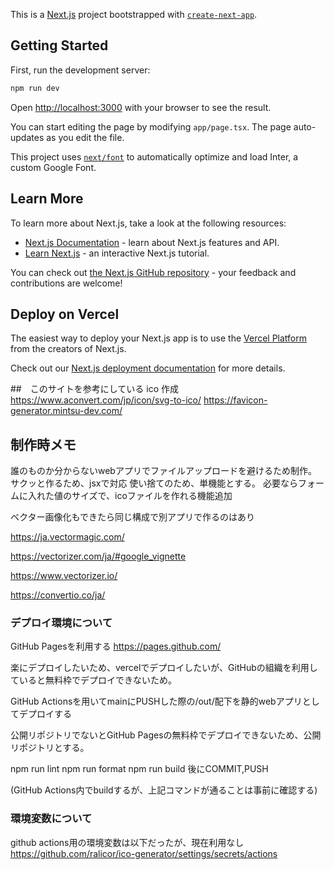 This is a [Next.js](https://nextjs.org/) project bootstrapped with [`create-next-app`](https://github.com/vercel/next.js/tree/canary/packages/create-next-app).

## Getting Started

First, run the development server:

```bash
npm run dev
```

Open [http://localhost:3000](http://localhost:3000) with your browser to see the result.

You can start editing the page by modifying `app/page.tsx`. The page auto-updates as you edit the file.

This project uses [`next/font`](https://nextjs.org/docs/basic-features/font-optimization) to automatically optimize and load Inter, a custom Google Font.

## Learn More

To learn more about Next.js, take a look at the following resources:

- [Next.js Documentation](https://nextjs.org/docs) - learn about Next.js features and API.
- [Learn Next.js](https://nextjs.org/learn) - an interactive Next.js tutorial.

You can check out [the Next.js GitHub repository](https://github.com/vercel/next.js/) - your feedback and contributions are welcome!

## Deploy on Vercel

The easiest way to deploy your Next.js app is to use the [Vercel Platform](https://vercel.com/new?utm_medium=default-template&filter=next.js&utm_source=create-next-app&utm_campaign=create-next-app-readme) from the creators of Next.js.

Check out our [Next.js deployment documentation](https://nextjs.org/docs/deployment) for more details.

##　このサイトを参考にしている
ico 作成
https://www.aconvert.com/jp/icon/svg-to-ico/
https://favicon-generator.mintsu-dev.com/

## 制作時メモ

誰のものか分からないwebアプリでファイルアップロードを避けるため制作。
サクッと作るため、jsxで対応
使い捨てのため、単機能とする。
必要ならフォームに入れた値のサイズで、icoファイルを作れる機能追加

ベクター画像化もできたら同じ構成で別アプリで作るのはあり

https://ja.vectormagic.com/

https://vectorizer.com/ja/#google_vignette

https://www.vectorizer.io/

https://convertio.co/ja/

### デプロイ環境について

GitHub Pagesを利用する
https://pages.github.com/

楽にデプロイしたいため、vercelでデプロイしたいが、GitHubの組織を利用していると無料枠でデプロイできないため。

GitHub Actionsを用いてmainにPUSHした際の/out/配下を静的webアプリとしてデプロイする

公開リポジトリでないとGitHub Pagesの無料枠でデプロイできないため、公開リポジトリとする。

npm run lint
npm run format
npm run build
後にCOMMIT,PUSH

(GitHub Actions内でbuildするが、上記コマンドが通ることは事前に確認する)

### 環境変数について

github actions用の環境変数は以下だったが、現在利用なし
https://github.com/ralicor/ico-generator/settings/secrets/actions
